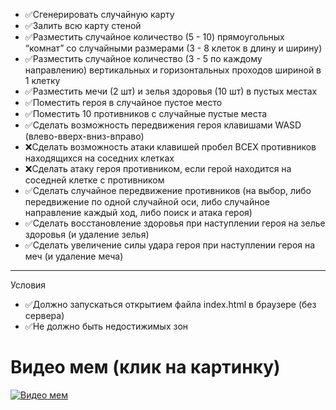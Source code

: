- :white_check_mark:Сгенерировать случайную карту
- :white_check_mark:Залить всю карту стеной
- :white_check_mark:Разместить случайное количество (5 - 10) прямоугольных “комнат” со случайными размерами (3 - 8 клеток в длину и ширину)
- :white_check_mark:Разместить случайное количество (3 - 5 по каждому направлению)
вертикальных и горизонтальных проходов шириной в 1 клетку
- :white_check_mark:Разместить мечи (2 шт) и зелья здоровья (10 шт) в пустых местах
- :white_check_mark:Поместить героя в случайное пустое место
- :white_check_mark:Поместить 10 противников с случайные пустые места
- :white_check_mark:Сделать возможность передвижения героя клавишами WASD
(влево-вверх-вниз-вправо)
- :x:Сделать возможность атаки клавишей пробел ВСЕХ противников
находящихся на соседних клетках
- :x:Сделать атаку героя противником, если герой находится на соседней клетке с противником
- :white_check_mark:Сделать случайное передвижение противников (на выбор, либо передвижение по одной случайной оси, либо случайное направление каждый ход, либо поиск и атака героя)
- :white_check_mark:Сделать восстановление здоровья при наступлении героя на зелье
здоровья (и удаление зелья)
- :white_check_mark:Сделать увеличение силы удара героя при наступлении героя на меч
(и удаление меча)
___
Условия
- :white_check_mark:Должно запускаться открытием файла index.html в браузере (без сервера)
- :white_check_mark:Не должно быть недостижимых зон


# Видео мем (клик на картинку)
[![Видео мем](https://www.nawpic.com/media/2020/gigachad-nawpic.jpg)](https://disk.yandex.ru/i/cU1zmxxqRQZznw)
